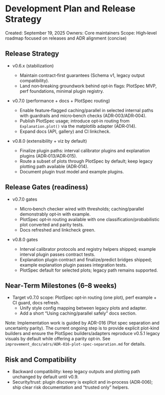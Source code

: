 # Development Plan and Release Strategy

Created: September 19, 2025
Owners: Core maintainers
Scope: High‑level roadmap focused on releases and ADR alignment (concise)

## Release Strategy

- v0.6.x (stabilization)
  - Maintain contract‑first guarantees (Schema v1, legacy output compatibility).
  - Land non‑breaking groundwork behind opt‑in flags: PlotSpec MVP, perf foundations, minimal plugin registry.

- v0.7.0 (performance + docs + PlotSpec routing)
  - Enable feature‑flagged caching/parallel in selected internal paths with guardrails and micro‑bench checks (ADR‑003/ADR‑004).
  - Publish PlotSpec usage; introduce opt‑in routing from `Explanation.plot()` via the matplotlib adapter (ADR‑014).
  - Expand docs (API, gallery) and CI linkcheck.

- v0.8.0 (extensibility + viz by default)
  - Finalize plugin paths: interval calibrator plugins and explanation plugins (ADR‑013/ADR‑015).
  - Route a subset of plots through PlotSpec by default; keep legacy plotting path available (ADR‑014).
  - Document plugin trust model and example plugins.

## Release Gates (readiness)

- v0.7.0 gates
  - Micro‑bench checker wired with thresholds; caching/parallel demonstrably opt‑in with example.
  - PlotSpec opt‑in routing available with one classification/probabilistic plot converted and parity tests.
  - Docs refreshed and linkcheck green.

- v0.8.0 gates
  - Interval calibrator protocols and registry helpers shipped; example interval plugin passes contract tests.
  - Explanation plugin contract and finalize/predict bridges shipped; example explanation plugin passes integration tests.
  - PlotSpec default for selected plots; legacy path remains supported.

## Near‑Term Milestones (6–8 weeks)

- Target v0.7.0 scope: PlotSpec opt‑in routing (one plot), perf example + CI guard, docs refresh.
  - Unify style config mapping between legacy plots and adapter.
  - Add a short “Using caching/parallel safely” docs section.

Note: Implementation work is guided by ADR-016 (Plot spec separation and uncertainty parity). The current ongoing step is to provide explicit plot-kind builders and ensure the PlotSpec builders/adapters reproduce v0.5.1 legacy visuals by default while offering a parity opt‑in. See `improvement_docs/adrs/ADR-016-plot-spec-separation.md` for details.

## Risk and Compatibility

- Backward compatibility: keep legacy outputs and plotting path unchanged by default until v0.9.
- Security/trust: plugin discovery is explicit and in‑process (ADR‑006); ship clear risk documentation and “trusted only” helpers.
